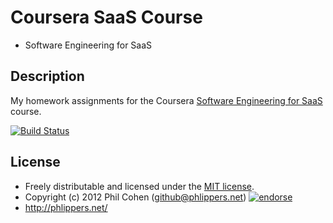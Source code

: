 # Coursera SaaS Course

* Software Engineering for SaaS


## Description

My homework assignments for the Coursera [Software Engineering for SaaS](https://www.coursera.org/course/saas) course.

[![Build Status](https://secure.travis-ci.org/phlipper/coursera-saas-course.png?branch=master)](http://travis-ci.org/phlipper/coursera-saas-course)


## License

* Freely distributable and licensed under the [MIT license](http://phlipper.mit-license.org/2012/license.html).
* Copyright (c) 2012 Phil Cohen (github@phlippers.net) [![endorse](http://api.coderwall.com/phlipper/endorsecount.png)](http://coderwall.com/phlipper)
* http://phlippers.net/
